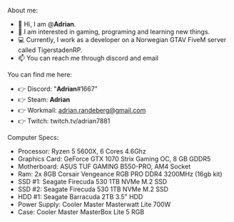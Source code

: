 About me:

- 👋 Hi, I am @__Adrian__.
- 👀 I am interested in gaming, programing and learning new things.
- 💻 Currently, I work as a developer on a Norwegian GTAV FiveM server called TigerstadenRP.
- 📫 You can reach me through discord and email


You can find me here:

- 👉 Discord: "__Adrian__#1667"
- 👉 Steam: __Adrian__
- 👉 Workmail: adrian.randeberg@gmail.com
- 👉 Twitch: twitch.tv/adrian7881


Computer Specs:

- Processor: Ryzen 5 5600X, 6 Cores 4.6Ghz
- Graphics Card: GeForce GTX 1070 Strix Gaming OC, 8 GB GDDR5
- Motherboard: ASUS TUF GAMING B550-PRO, AM4 Socket
- Ram: 2x 8GB Corsair Vengeance RGB PRO DDR4 3200MHz (16gb kit)
- SSD #1: Seagate Firecuda 530 1TB NVMe M.2 SSD
- SSD #2: Seagate Firecuda 530 1TB NVMe M.2 SSD
- HDD #1: Seagate Barracuda 2TB 3.5" HDD
- Power Supply: Cooler Master Masterwatt Lite 700W
- Case: Cooler Master MasterBox Lite 5 RGB


<!---
adrian7881/adrian7881 is a ✨ special ✨ repository because its `README.md` (this file) appears on your GitHub profile.
You can click the Preview link to take a look at your changes.
--->
